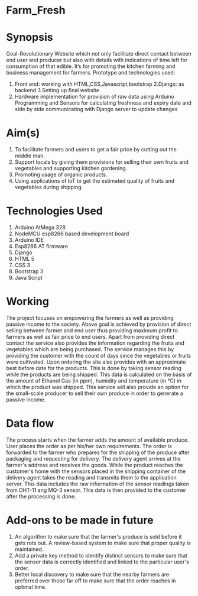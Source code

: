 # Farm_Fresh
# Synopsis
Goal-Revolutionary Website which not only facilitate direct contact between end user and producer but also with details with indications of time left for consumption of that edible. It’s for promoting the kitchen farming and business management for farmers.
Prototype and technologies used:
1. Front end: working with HTML,CSS,Javascript,bootstrap
2.Django: as backend
3.Setting up final website
4. Hardware implementation for provision of raw data using Arduino Programming and Sensors for calculating freshness and expiry date and side by side communicating with Django server to update changes

# Aim(s)
1. To facilitate farmers and users to get a fair price by cutting out the middle man.
2. Support locals by giving them provisions for selling their own fruits and vegetables and supporting kitchen gardening.
3. Promoting usage of organic products.
4. Using applications of IoT to get the estimated quality of fruits and vegetables during shipping.

# Technologies Used
1. Arduino AtMega 328
2. NodeMCU esp8266 based development board
3. Arduino IDE
4. Esp8266 AT firmware
5. Django
6. HTML 5
7. CSS 3
8. Bootstrap 3
9. Java Script

# Working
The project focuses on empowering the farmers as well as providing passive income to the society.
Above goal is achieved by provision of direct selling between farmer and end user thus providing maximum profit to farmers as well as fair price to end users. 
Apart from providing direct contact the service also provides the information regarding the fruits and vegetables which are being purchased.
The service manages this by providing the customer with the count of days since the vegetables or fruits were cultivated. Upon ordering the site also provides with an approximate best before date for the products. This is done by taking sensor reading while the products are being shipped. This data is calculated on the basis of the amount of Ethanol Gas (in ppm), humidity and temperature (in °C) in which the product was shipped.
This service will also provide an option for the small-scale producer to sell their own produce in order to generate a passive income.

# Data flow
The process starts when the farmer adds the amount of available produce.
User places the order as per his/her own requirements.
The order is forwarded to the farmer who prepares for the shipping of the produce after packaging and requesting for delivery.
The delivery agent arrives at the farmer's address and receives the goods.
While the product reaches the customer's home with the sensors placed in the shipping container of the delivery agent takes the reading and transmits them to the application server.
This data includes the raw information of the sensor readings taken from DHT-11 ang MQ-3 sensor.
This data is then provided to the customer after the processing is done.

# Add-ons to be made in future
1. An algorithm to make sure that the farmer's produce is sold before it gets rots out. A review-based system to make sure that proper quality is maintained.
2. Add a private key method to identify distinct sensors to make sure that the sensor data is correctly identified and linked to the particular user's order.
3. Better local discovery to make sure that the nearby farmers are preferred over those far off to make sure that the order reaches in optimal time.
